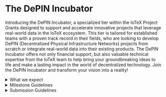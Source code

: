 # The DePIN Incubator

Introducing the DePIN Incubator, a specialized tier within the IoTeX Project Grants designed to support and accelerate innovative projects that leverage real-world data in the IoTeX ecosystem. This tier is tailored for established teams with a proven track record in their fields, who are looking to develop DePIN (Decentralized Physical Infrastructure Networks) projects from scratch or integrate real-world data into their existing products. The DePIN Incubator offers not only financial support, but also valuable technical expertise from the IoTeX team to help bring your groundbreaking ideas to life and make a lasting impact in the world of decentralized technology. Join the DePIN Incubator and transform your vision into a reality!

<details>

<summary>What we expect</summary>

* **Proven expertise:** \
  Teams applying for the DePIN Incubator must demonstrate their expertise in the relevant field, with a strong portfolio of past projects or products, GitHub repositories, or other relevant work that showcases their capabilities.
* **Existing product or clear project plan:** \
  Applicants should either have an existing product they wish to integrate with real-world data or a well-defined project plan for building a DePIN solution from scratch. A clear roadmap, timeline, and goals should be included in the application.
* **Commitment to the IoTeX ecosystem:** \
  Teams must express a genuine interest in contributing to the growth and development of the IoTeX ecosystem, with a focus on leveraging DePIN technology.
* **Regular progress updates:** \
  Teams are expected to provide regular progress updates on their project, including any challenges, achievements, or adjustments to the initial plan.
* **Active collaboration with the IoTeX team:** \
  Teams should actively engage with the IoTeX team and seek their technical expertise and support when needed. This collaboration will ensure the project's success and seamless integration within the IoTeX ecosystem.
* **Completion of project milestones:** \
  Teams are expected to achieve the milestones outlined in their project plan, demonstrating their ability to deliver results and contribute to the growth of the DePIN ecosystem.

</details>

<details>

<summary>Milestone Guidelines</summary>

* **Number of Milestones:** \
  We encourage projects to stick to 3 or 4 milestones, unless strictly necessary.
* **Completion Time:** \
  Completing a submission should not take much more than 6 months (if you're applying for a larger project, think about splitting it into multiple submissions)
*   **Metrics:**\
    Each milestone should be directly connected to verifiable and measurable metrics (**number of active devices, volume of IoT data, minimum TVL**, **transaction volume**, **number of users**, etc...). You need to also be able to show how these metrics have been maintained of a certain period of time. \


    Some **example metrics** might look like this (⚠️ NOTE: These are examples, you'll have to determine the more appropriate way of quantifying deliverables over a certain perdio of time based on your project):&#x20;

    * _**1M USD of TVL** (Total Transaction Locked) on IoTeX consistently over time, e.g. 2 months_
    * _More than **20,000 blockchain transactions** consistently over time, e.g. 3 months_
    * _Twitter marketing mentioning IoTeX, e.g. minimum **1 Tweet/day over one month**, with a minimum number of "**n**" impressions overall_\

* **Funds distribution across milestones:**\
  5% - 15% - 30% - 50%\


</details>

<details>

<summary>Submission Guidelines</summary>

* **Project overview:** \
  Provide a detailed description of your project, including its background, purpose, and the problem it aims to solve.
* **Nature of your project:**\
  It would be good for you and your team to include some of the following info about the nature of your project. Is your project open source? Are you committing to staking a certain amount of IOTX tokens on the IoTeX chain? Are you thinking of donating a percentage of your tokens to the IoTeX Foundation? \
  **NOTE** that this info is not required, nor will it impact the outcome of your proposal, but it's definitely great to include if it applies to you in any way.&#x20;
* **Team information:** \
  Introduce your team members, their roles, and their relevant experience or skills that will contribute to the success of the integration.
* **Funding request:** \
  Specify the amount of funding requested, along with a clear breakdown of how the funds will be utilized throughout the process.
* **Milestones**: \
  Define the key milestones for your project, including expected completion dates and measurable outcomes to gauge progress. Please refer to the [**Milestone Guidelines** ](the-depin-incubator.md#milestone-guidelines)section above.&#x20;
* **Budget breakdown:** \
  Provide a detailed breakdown of the project budget, specifying how the requested funds will be allocated, and any additional resources required to complete the project.
* **Relevant Links:**\
  It's never too much. Feel free to share all relevant links that you think would help reviewers and community members better understand your project.&#x20;

</details>
